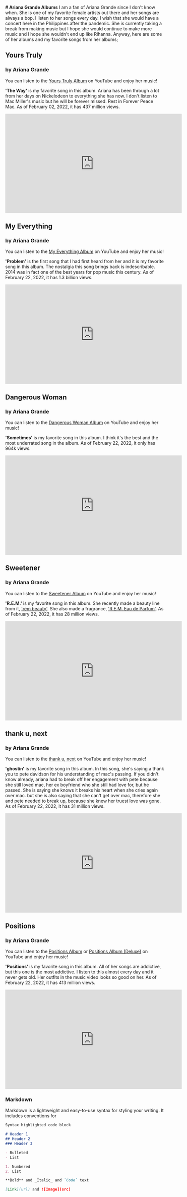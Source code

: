 **# Ariana Grande Albums**
I am a fan of Ariana Grande since I don't know when. She is one of my favorite female artists out there and her songs are always a bop. I listen to her songs every day. I wish that she would have a concert here in the Philippines after the pandemic. She is currently taking a break from making music but I hope she would continue to make more music and I hope she wouldn't end up like Rihanna. Anyway, here are some of her albums and my favorite songs from her albums;


## Yours Truly 
### by Ariana Grande

You can listen to the [Yours Truly Album](https://www.youtube.com/playlist?list=OLAK5uy_kNoCOQMMgb8TrlcSbZClOMvKEP10A0nPs) on YouTube and enjoy her music!

**'The Way'** is my favorite song in this album. Ariana has been through a lot from her days on Nickelodeon to everything she has now. I don't listen to Mac Miller's music but he will be forever missed. Rest in Forever Peace Mac. As of February 02, 2022, it has 437 million views.

<iframe width="560" height="315" src="https://www.youtube.com/embed/_sV0S8qWSy0" title="YouTube video player" frameborder="0" allow="accelerometer; autoplay; clipboard-write; encrypted-media; gyroscope; picture-in-picture" allowfullscreen></iframe>



## My Everything 
### by Ariana Grande

You can listen to the [My Everything Album](https://youtube.com/playlist?list=OLAK5uy_lcAQW0bAGPBo6D-NxZt37-Zh7DPfQb96g) on YouTube and enjoy her music!

**'Problem'** is the first song that I had first heard from her and it is my favorite song in this album. The nostalgia this song brings back is indescribable. 2014 was in fact one of the best years for pop music this century. As of February 22, 2022, it has 1.3 billion views.     

<iframe width="560" height="315" src="https://www.youtube.com/embed/iS1g8G_njx8" title="YouTube video player" frameborder="0" allow="accelerometer; autoplay; clipboard-write; encrypted-media; gyroscope; picture-in-picture" allowfullscreen></iframe>



## Dangerous Woman 
### by Ariana Grande

You can listen to the [Dangerous Woman Album](https://www.youtube.com/playlist?list=OLAK5uy_nVnvW2WNXgkuDNaMYBOW3qm-1BX7Hira8) on YouTube and enjoy her music!

**'Sometimes'** is my favorite song in this album. I think it's the best and the most underrated song in the album. As of February 22, 2022, it only has 964k views.     

<iframe width="560" height="315" src="https://www.youtube.com/embed/4yr6KzidJs0" title="YouTube video player" frameborder="0" allow="accelerometer; autoplay; clipboard-write; encrypted-media; gyroscope; picture-in-picture" allowfullscreen></iframe>



## Sweetener 
### by Ariana Grande

You can listen to the [Sweetener Album](https://youtube.com/playlist?list=OLAK5uy_kvi6xfWSkfUFjGtPHjvxuOcNsdnIlSUr8) on YouTube and enjoy her music!

**'R.E.M.'** is my favorite song in this album. She recently made a beauty line from it, ['rem beauty'](https://rembeauty.com/). She also made a fragrance, ['R.E.M. Eau de Parfum'](http://ArianaGrande.lnk.to/remfragrance). As of February 22, 2022, it has 28 million views.     

<iframe width="560" height="315" src="https://www.youtube.com/embed/AVPEP_KSldA" title="YouTube video player" frameborder="0" allow="accelerometer; autoplay; clipboard-write; encrypted-media; gyroscope; picture-in-picture" allowfullscreen></iframe>



## thank u, next 
### by Ariana Grande

You can listen to the [thank u, next](https://youtube.com/playlist?list=PLT5kE8dBKiP4VP9fyjKwb3KtuyScCs8-6) on YouTube and enjoy her music!

**'ghostin'** is my favorite song in this album. In this song, she's saying a thank you to pete davidson for his understanding of mac's passing. If you didn't know already, ariana had to break off her engagement with pete because she still loved mac, her ex boyfriend who she still had love for, but he passed. She is saying she knows it breaks his heart when she cries again over mac. but she is also saying that she can't get over mac, therefore she and pete needed to break up, because she knew her truest love was gone. As of February 22, 2022, it has 31 million views.     

<iframe width="560" height="315" src="https://www.youtube.com/embed/Z1pmpDRrQhU" title="YouTube video player" frameborder="0" allow="accelerometer; autoplay; clipboard-write; encrypted-media; gyroscope; picture-in-picture" allowfullscreen></iframe>



## Positions 
### by Ariana Grande

You can listen to the [Positions Album](https://youtube.com/playlist?list=OLAK5uy_mI1LaRKdjRV-QCXbqdSLwRgG7vHthQgnQ) or [Positions Album (Deluxe)](https://youtube.com/playlist?list=PLOhV0FrFphUfqGwo2tgfrB_ghmAhmaR8c) on YouTube and enjoy her music!

**'Positions'** is my favorite song in this album. All of her songs are addictive, but this one is the most addictive. I listen to this almost every day and it never gets old. Her outfits in the music video looks so good on her. As of February 22, 2022, it has 413 million views.     

<iframe width="560" height="315" src="https://www.youtube.com/embed/tcYodQoapMg" title="YouTube video player" frameborder="0" allow="accelerometer; autoplay; clipboard-write; encrypted-media; gyroscope; picture-in-picture" allowfullscreen></iframe>


### Markdown

Markdown is a lightweight and easy-to-use syntax for styling your writing. It includes conventions for

```markdown
Syntax highlighted code block

# Header 1
## Header 2
### Header 3

- Bulleted
- List

1. Numbered
2. List

**Bold** and _Italic_ and `Code` text

[Link](url) and ![Image](src)
```
